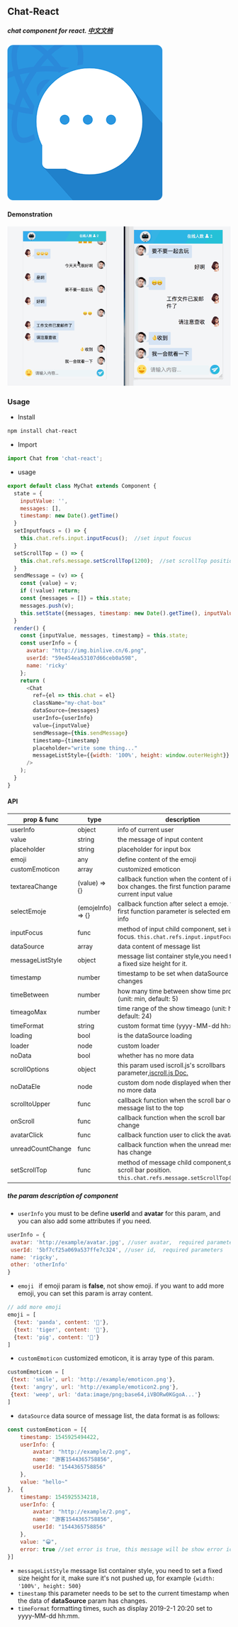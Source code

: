 ## Chat-React
##### chat component for react.  [中文文档](https://github.com/Hzy0913/chat-react/blob/master/README_zh.md "中文文档")
![chat-react](https://raw.githubusercontent.com/Hzy0913/hanlibrary/master/chat-react-350.png "chat-react")
#### Demonstration
![chat-react](https://raw.githubusercontent.com/Hzy0913/hanlibrary/master/chat-react.gif "chat-react")
### Usage

 - Install

```bash
npm install chat-react
```
 - Import

```js
import Chat from 'chat-react';
```

 - usage

```js
export default class MyChat extends Component {
  state = {
    inputValue: '',
    messages: [],
    timestamp: new Date().getTime()
  }
  setInputfoucs = () => {
    this.chat.refs.input.inputFocus();  //set input foucus
  }
  setScrollTop = () => {
    this.chat.refs.message.setScrollTop(1200);  //set scrollTop position
  }
  sendMessage = (v) => {
    const {value} = v;
    if (!value) return;
    const {messages = []} = this.state;
    messages.push(v);
    this.setState({messages, timestamp: new Date().getTime(), inputValue: ''});
  }
  render() {
    const {inputValue, messages, timestamp} = this.state;
    const userInfo = {
      avatar: "http://img.binlive.cn/6.png",
      userId: "59e454ea53107d66ceb0a598",
      name: 'ricky'
    };
    return (
      <Chat
        ref={el => this.chat = el}
        className="my-chat-box"
        dataSource={messages}
        userInfo={userInfo}
        value={inputValue}
        sendMessage={this.sendMessage}
        timestamp={timestamp}
        placeholder="write some thing..."
        messageListStyle={{width: '100%', height: window.outerHeight}}
      />
    );
  }
}
```
#### API
| prop & func  | type  | description   |
| ------------ | ------------ | ------------ |
| userInfo  | object  | info of current user  |
|  value | string  | the message of input content     |
|  placeholder | string  |  placeholder for input box      |
|  emoji | any  |   define content of the emoji     |
|  customEmoticon | array  |  customized emoticon      |
|  textareaChange | (value) => {}  |   callback function when the content of input box changes. the first function parameter is current input value      |
|  selectEmoje | (emojeInfo) => {}   |   callback function after select a emoje. the first function parameter is selected emoje info          |
|  inputFocus | func  |  method of input child component, set input focus. `this.chat.refs.input.inputFocus()`          |
|  dataSource | array  |  data content of message list      |
|  messageListStyle | object  | message list container style,you need to set a fixed size  height for it.     |
|  timestamp | number  |    timestamp to be set when dataSource changes     |
|  timeBetween | number  |   how many time between show time prompts (unit: min, default: 5)    |
|  timeagoMax | number  |   time range of the show timeago  (unit: hour, default: 24)    |
|   timeFormat  | string  |  custom format time (yyyy-MM-dd hh:mm)    |
|  loading | bool  |  is the dataSource loading   |
|  loader | node  |  custom loader      |
|  noData | bool  |  whether has no more data      |
|  scrollOptions | object  |   this param used iscroll.js's scrollbars parameter,[iscroll.js Doc.](https://github.com/cubiq/iscroll#scrollbars "Doc")      |
|  noDataEle | node  |  custom dom node displayed when there is no more data      |
|  scrolltoUpper | func  |   callback function when the  scroll bar of message list to the top     |
|  onScroll | func  |   callback function when the  scroll bar change    |
|  avatarClick | func  |   callback function user to click the avatar     |
|  unreadCountChange | func  |   callback function when the unread message has change     |
|  setScrollTop | func  |  method of message child component,set scroll bar position.  `this.chat.refs.message.setScrollTop(1200)`        |
##### the param description of component
 - `userInfo` you must to be define **userId** and **avatar** for this param, and you can also add some attributes if you need.
 ```javascript
userInfo = {
  avatar: 'http://example/avatar.jpg', //user avatar,  required parameters
  userId: '5bf7cf25a069a537ffe7c324', //user id,  required parameters
  name: 'rigcky',
  other: 'otherInfo'
}
```
 - `emoji ` if emoji param is **false**,  not show emoji. if you want to add more emoji, you can set this param is array content.
```javascript
// add more emoji
emoji = [
  {text: 'panda', content: '🐼'},
  {text: 'tiger', content: '🐯'},
  {text: 'pig', content: '🐷'}
]
```
 - `customEmoticon` customized emoticon, it is array type of this param.
 ```javascript
customEmoticon = [
  {text: 'smile', url: 'http://example/emoticon.png'},
  {text: 'angry', url: 'http://example/emoticon2.png'},
  {text: 'weep', url: 'data:image/png;base64,iVBORw0KGgoA...'}
]
```
 - `dataSource`  data source of message list, the data format is as follows:
```javascript
const customEmoticon = [{
    timestamp: 1545925494422,
    userInfo: {
        avatar: "http://example/2.png",
        name: "游客1544365758856",
        userId: "1544365758856"
    },
    value: "hello~"
},  {
    timestamp: 1545925534218,
    userInfo: {
        avatar: "http://example/2.png",
        name: "游客1544365758856",
        userId: "1544365758856"
    },
    value: "😀",
    error: true //set error is true, this message will be show error icon
}]
```
 - `messageListStyle` message list container style, you need to set a fixed size height for it, make sure it's not pushed up, for example `{width: '100%', height: 500}`
 - `timestamp`  this parameter needs to be set to the current timestamp when the data of **dataSource** param has changes.
 - `timeFormat` formatting times, such as display 2019-2-1 20:20 set to yyyy-MM-dd hh:mm.
